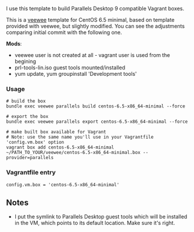 I use this template to build Parallels Desktop 9 compatible Vagrant boxes.

This is a [veewee](https://github.com/jedi4ever/veewee) template for CentOS 6.5 minimal, based on template provided with veewee, but slightly modified. You can see the adjustments comparing initial commit with the following one.

**Mods**:

* veewee user is not created at all - vagrant user is used from the begining
* prl-tools-lin.iso guest tools mounted/installed
* yum update, yum groupinstall 'Development tools'

### Usage

```
# build the box
bundle exec veewee parallels build centos-6.5-x86_64-minimal --force

# export the box
bundle exec veewee parallels export centos-6.5-x86_64-minimal --force

# make built box available for Vagrant
# Note: use the same name you'll use in your Vagrantfile 'config.vm.box' option
vagrant box add centos-6.5-x86_64-minimal ~/PATH_TO_YOUR/veewee/centos-6.5-x86_64-minimal.box --provider=parallels
```

### Vagrantfile entry

```
config.vm.box = 'centos-6.5-x86_64-minimal'
```

## Notes

* I put the symlink to Parallels Desktop guest tools which will be installed in the VM, which points to its default location. Make sure it's right.
